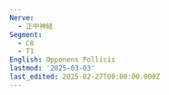 ```yaml
---
Nerve:
  - 正中神経
Segment:
  - C8
  - T1
English: Opponens Pollicis
lastmod: '2025-03-03'
last_edited: 2025-02-27T00:00:00.000Z
---
```



